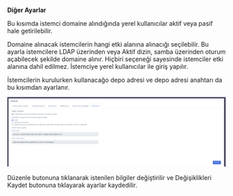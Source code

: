 **Diğer Ayarlar**

Bu kısımda istemci domaine alındığında yerel kullanıcılar aktif veya pasif hale getirilebilir.

Domaine alınacak istemcilerin hangi etki alanına alınacığı seçilebilir. Bu ayarla istemcilere LDAP üzerinden veya Aktif 
dizin, samba üzerinden oturum açabilecek şekilde domaine alınır. Hiçbiri seçeneği sayesinde istemciler etki alanına 
dahil edilmez. İstemciye yerel kullanıcılar ile giriş yapılır. 

İstemcilerin kurulurken kullanacağo depo adresi ve depo adresi anahtarı da bu kısımdan ayarlanır.

![Grup Üyeleri](../images/sunucuayarlari/digerayarlar.png)

Düzenle butonuna tıklanarak istenilen bilgiler değiştirilir ve Değişiklikleri Kaydet butonuna tıklayarak ayarlar 
kaydedilir.<link href=/lider2.0/assets/style.css rel=stylesheet></link>
